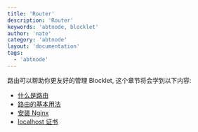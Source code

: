 ```yaml
---
title: 'Router'
description: 'Router'
keywords: 'abtnode, blocklet'
author: 'nate'
category: 'abtnode'
layout: 'documentation'
tags:
  - 'abtnode'
---
```


路由可以帮助你更友好的管理 Blocklet, 这个章节将会学到以下内容:

- [什么是路由](./what-is-router)
- [路由的基本用法](./basic-usage)
- [安装 Nginx](./install-nginx)
- [localhost 证书](./certificates-for-localhost)

